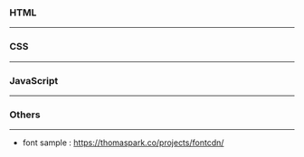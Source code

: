 ### HTML
- - -
### CSS
- - -
### JavaScript
- - -
### Others
- - -
- font sample : https://thomaspark.co/projects/fontcdn/
